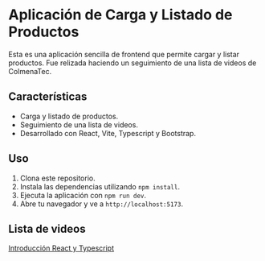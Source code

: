 # Aplicación de Carga y Listado de Productos

Esta es una aplicación sencilla de frontend que permite cargar y listar productos.
Fue relizada haciendo un seguimiento de una lista de videos de ColmenaTec.

## Características

- Carga y listado de productos.
- Seguimiento de una lista de videos.
- Desarrollado con React, Vite, Typescript y Bootstrap.

## Uso

1. Clona este repositorio.
2. Instala las dependencias utilizando `npm install`.
3. Ejecuta la aplicación con `npm run dev`.
4. Abre tu navegador y ve a `http://localhost:5173`.

## Lista de videos

[Introducción React y Typescript](https://www.youtube.com/playlist?list=PLRFOqDrY-6nuARVPDuYRG9uupN1eSRcX7)
